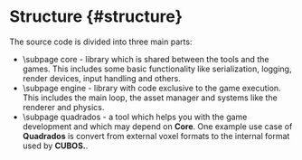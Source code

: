 # Structure {#structure}

The source code is divided into three main parts:
- \subpage core - library which is shared between the tools and the games. This
includes some basic functionality like serialization, logging, render devices,
input handling and others.
- \subpage engine - library with code exclusive to the game execution. This includes
the main loop, the asset manager and systems like the renderer and physics.
- \subpage quadrados - a tool which helps you with the game development and which
may depend on **Core**. One example use case of **Quadrados** is convert from
external voxel formats to the internal format used by **CUBOS.**.
